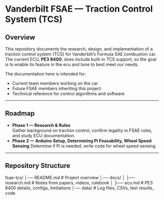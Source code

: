 # Vanderbilt FSAE — Traction Control System (TCS)

## Overview
This repository documents the research, design, and implementation of a traction control system (TCS) for Vanderbilt’s Formula SAE combustion car.  
The current ECU, **PE3 8400**, does include built-in TCS support, so the goal is to enable its feature in the ecu and tune to best meet our needs.

The documentation here is intended for:
- Current team members working on the car
- Future FSAE members inheriting this project
- Technical reference for control algorithms and software

---

## Roadmap
- **Phase 1 — Research & Rules**  
  Gather background on traction control, confirm legality in FSAE rules, and study ECU documentation.
- **Phase 2 — Arduino Setup, Determining Pi Feasability, Wheel Speed Sensing** 
  Determine if Pi is needed, write code for wheel speed sensing
---

## Repository Structure

fsae-tcs/
│── README.md # Project overview
│── docs/
│ ├── research.md # Notes from papers, videos, rulebook
│ ├── ecu.md # PE3 8400 details, configs, limitations
│── data/ # Log files, CSVs, test results, code